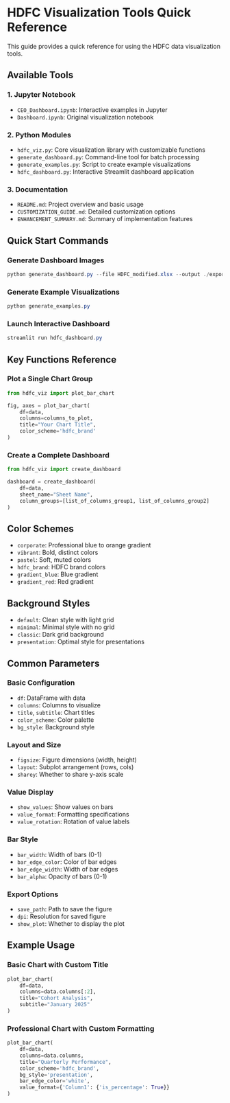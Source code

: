 # HDFC Visualization Tools Quick Reference

This guide provides a quick reference for using the HDFC data visualization tools.

## Available Tools

### 1. Jupyter Notebook
- `CEO_Dashboard.ipynb`: Interactive examples in Jupyter
- `Dashboard.ipynb`: Original visualization notebook

### 2. Python Modules
- `hdfc_viz.py`: Core visualization library with customizable functions
- `generate_dashboard.py`: Command-line tool for batch processing
- `generate_examples.py`: Script to create example visualizations
- `hdfc_dashboard.py`: Interactive Streamlit dashboard application

### 3. Documentation
- `README.md`: Project overview and basic usage
- `CUSTOMIZATION_GUIDE.md`: Detailed customization options
- `ENHANCEMENT_SUMMARY.md`: Summary of implementation features

## Quick Start Commands

### Generate Dashboard Images
```powershell
python generate_dashboard.py --file HDFC_modified.xlsx --output ./exports
```

### Generate Example Visualizations
```powershell
python generate_examples.py
```

### Launch Interactive Dashboard
```powershell
streamlit run hdfc_dashboard.py
```

## Key Functions Reference

### Plot a Single Chart Group
```python
from hdfc_viz import plot_bar_chart

fig, axes = plot_bar_chart(
    df=data,
    columns=columns_to_plot,
    title="Your Chart Title",
    color_scheme='hdfc_brand'
)
```

### Create a Complete Dashboard
```python
from hdfc_viz import create_dashboard

dashboard = create_dashboard(
    df=data,
    sheet_name="Sheet Name",
    column_groups=[list_of_columns_group1, list_of_columns_group2]
)
```

## Color Schemes
- `corporate`: Professional blue to orange gradient
- `vibrant`: Bold, distinct colors
- `pastel`: Soft, muted colors
- `hdfc_brand`: HDFC brand colors
- `gradient_blue`: Blue gradient
- `gradient_red`: Red gradient

## Background Styles
- `default`: Clean style with light grid
- `minimal`: Minimal style with no grid
- `classic`: Dark grid background
- `presentation`: Optimal style for presentations

## Common Parameters

### Basic Configuration
- `df`: DataFrame with data
- `columns`: Columns to visualize
- `title`, `subtitle`: Chart titles
- `color_scheme`: Color palette
- `bg_style`: Background style

### Layout and Size
- `figsize`: Figure dimensions (width, height)
- `layout`: Subplot arrangement (rows, cols)
- `sharey`: Whether to share y-axis scale

### Value Display
- `show_values`: Show values on bars
- `value_format`: Formatting specifications
- `value_rotation`: Rotation of value labels

### Bar Style
- `bar_width`: Width of bars (0-1)
- `bar_edge_color`: Color of bar edges
- `bar_edge_width`: Width of bar edges
- `bar_alpha`: Opacity of bars (0-1)

### Export Options
- `save_path`: Path to save the figure
- `dpi`: Resolution for saved figure
- `show_plot`: Whether to display the plot

## Example Usage

### Basic Chart with Custom Title
```python
plot_bar_chart(
    df=data,
    columns=data.columns[:2],
    title="Cohort Analysis",
    subtitle="January 2025"
)
```

### Professional Chart with Custom Formatting
```python
plot_bar_chart(
    df=data,
    columns=data.columns,
    title="Quarterly Performance",
    color_scheme='hdfc_brand',
    bg_style='presentation',
    bar_edge_color='white',
    value_format={'Column1': {'is_percentage': True}}
)
```
